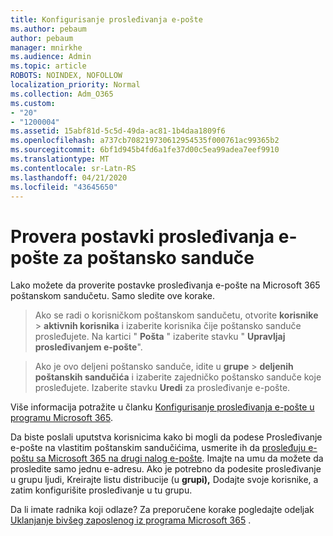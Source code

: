 ```yaml
---
title: Konfigurisanje prosleđivanja e-pošte
ms.author: pebaum
author: pebaum
manager: mnirkhe
ms.audience: Admin
ms.topic: article
ROBOTS: NOINDEX, NOFOLLOW
localization_priority: Normal
ms.collection: Adm_O365
ms.custom:
- "20"
- "1200004"
ms.assetid: 15abf81d-5c5d-49da-ac81-1b4daa1809f6
ms.openlocfilehash: a737cb708219730612954535f000761ac99365b2
ms.sourcegitcommit: 6bf1d945b4fd6a1fe37d00c5ea99adea7eef9910
ms.translationtype: MT
ms.contentlocale: sr-Latn-RS
ms.lasthandoff: 04/21/2020
ms.locfileid: "43645650"
---
```

# <a name="check-the-email-forwarding-settings-for-a-mailbox"></a>Provera postavki prosleđivanja e-pošte za poštansko sanduče

Lako možete da proverite postavke prosleđivanja e-pošte na Microsoft 365 poštanskom sandučetu. Samo sledite ove korake.
  
> Ako se radi o korisničkom poštanskom sandučetu, otvorite **korisnike** \> **aktivnih korisnika** i izaberite korisnika čije poštansko sanduče prosleđujete. Na kartici " **Pošta** " izaberite stavku " **Upravljaj prosleđivanjem e-pošte**".

> Ako je ovo deljeni poštansko sanduče, idite u **grupe** \> **deljenih poštanskih sandučića** i izaberite zajedničko poštansko sanduče koje prosleđujete. Izaberite stavku **Uredi** za prosleđivanje e-pošte.

Više informacija potražite u članku [Konfigurisanje prosleđivanja e-pošte u programu Microsoft 365](https://docs.microsoft.com/office365/admin/email/configure-email-forwarding).
  
Da biste poslali uputstva korisnicima kako bi mogli da podese Prosleđivanje e-pošte na vlastitim poštanskim sandučićima, usmerite ih da [prosleđuju e-poštu sa Microsoft 365 na drugi nalog e-pošte](https://support.office.com/article/Forward-email-from-Office-365-to-another-email-account-1ed4ee1e-74f8-4f53-a174-86b748ff6a0e). Imajte na umu da možete da prosledite samo jednu e-adresu. Ako je potrebno da podesite prosleđivanje u grupu ljudi, Kreirajte listu distribucije (u **grupi),** Dodajte svoje korisnike, a zatim konfigurišite prosleđivanje u tu grupu.
  
Da li imate radnika koji odlaze? Za preporučene korake pogledajte odeljak [Uklanjanje bivšeg zaposlenog iz programa Microsoft 365](https://docs.microsoft.com/office365/admin/add-users/remove-former-employee) .